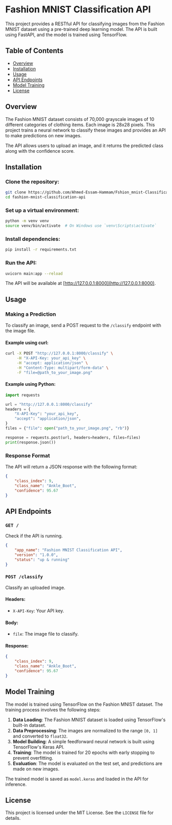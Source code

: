 # Fashion MNIST Classification API

This project provides a RESTful API for classifying images from the Fashion MNIST dataset using a pre-trained deep learning model. The API is built using FastAPI, and the model is trained using TensorFlow.

## Table of Contents
- [Overview](#overview)
- [Installation](#installation)
- [Usage](#usage)
- [API Endpoints](#api-endpoints)
- [Model Training](#model-training)
- [License](#license)

## Overview
The Fashion MNIST dataset consists of 70,000 grayscale images of 10 different categories of clothing items. Each image is 28x28 pixels. This project trains a neural network to classify these images and provides an API to make predictions on new images.

The API allows users to upload an image, and it returns the predicted class along with the confidence score.

## Installation
### Clone the repository:
```bash
git clone https://github.com/Ahmed-Essam-Hammam/Fshion_mnist-Classification-API.git
cd fashion-mnist-classification-api
```

### Set up a virtual environment:
```bash
python -m venv venv
source venv/bin/activate  # On Windows use `venv\Scripts\activate`
```

### Install dependencies:
```bash
pip install -r requirements.txt
```

### Run the API:
```bash
uvicorn main:app --reload
```
The API will be available at [http://127.0.0.1:8000](http://127.0.0.1:8000).

## Usage
### Making a Prediction
To classify an image, send a POST request to the `/classify` endpoint with the image file.

#### Example using curl:
```bash
curl -X POST "http://127.0.0.1:8000/classify" \
     -H "X-API-Key: your_api_key" \
     -H "accept: application/json" \
     -H "Content-Type: multipart/form-data" \
     -F "file=@path_to_your_image.png"
```

#### Example using Python:
```python
import requests

url = "http://127.0.0.1:8000/classify"
headers = {
    "X-API-Key": "your_api_key",
    "accept": "application/json",
}
files = {"file": open("path_to_your_image.png", "rb")}

response = requests.post(url, headers=headers, files=files)
print(response.json())
```

### Response Format
The API will return a JSON response with the following format:
```json
{
    "class_index": 9,
    "class_name": "Ankle_Boot",
    "confidence": 95.67
}
```

## API Endpoints
### `GET /`
Check if the API is running.
```json
{
    "app_name": "Fashion MNIST Classification API",
    "version": "1.0.0",
    "status": "up & running"
}
```

### `POST /classify`
Classify an uploaded image.

#### Headers:
- `X-API-Key`: Your API key.

#### Body:
- `file`: The image file to classify.

#### Response:
```json
{
    "class_index": 9,
    "class_name": "Ankle_Boot",
    "confidence": 95.67
}
```

## Model Training
The model is trained using TensorFlow on the Fashion MNIST dataset. The training process involves the following steps:

1. **Data Loading**: The Fashion MNIST dataset is loaded using TensorFlow's built-in dataset.
2. **Data Preprocessing**: The images are normalized to the range `[0, 1]` and converted to `float32`.
3. **Model Building**: A simple feedforward neural network is built using TensorFlow's Keras API.
4. **Training**: The model is trained for 20 epochs with early stopping to prevent overfitting.
5. **Evaluation**: The model is evaluated on the test set, and predictions are made on new images.

The trained model is saved as `model.keras` and loaded in the API for inference.

## License
This project is licensed under the MIT License. See the `LICENSE` file for details.
